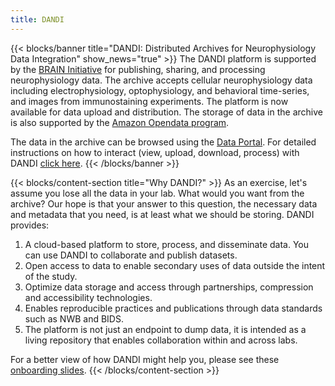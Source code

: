 ```yaml
---
title: DANDI
---
```


{{< blocks/banner title="DANDI: Distributed Archives for Neurophysiology Data Integration" show_news="true" >}}
The DANDI platform is supported by the [BRAIN Initiative](https://braininitiative.nih.gov/) for publishing, sharing, and processing neurophysiology data. The archive accepts cellular neurophysiology data including electrophysiology, optophysiology, and behavioral time-series, and images from immunostaining experiments. The platform is now available for data upload and distribution. The storage of data in the archive is also supported by the [Amazon Opendata program](https://registry.opendata.aws/).

The data in the archive can be browsed using the [Data Portal](https://dandiarchive.org). For detailed instructions on how to interact (view, upload, download, process) with DANDI [click here](https://www.dandiarchive.org/handbook/).
{{< /blocks/banner >}}

{{< blocks/content-section title="Why DANDI?" >}}
As an exercise, let's assume you lose all the data in your lab. What would you want from the archive? Our hope is that your answer to this question, the necessary data and metadata that you need, is at least what we should be storing.
DANDI provides:

1. A cloud-based platform to store, process, and disseminate data. You can use DANDI to collaborate and publish datasets.
2. Open access to data to enable secondary uses of data outside the intent of the study.
3. Optimize data storage and access through partnerships, compression and accessibility technologies.
4. Enables reproducible practices and publications through data standards such as NWB and BIDS.
5. The platform is not just an endpoint to dump data, it is intended as a living repository that enables collaboration within and across labs.

For a better view of how DANDI might help you, please see these [onboarding slides](https://docs.google.com/presentation/d/1hqw0vgNmelNnkPLuCSA1L5Rlu2rXeZEF6bsgc0y6Ve4/edit#slide=id.g113edc9c042_0_67).
{{< /blocks/content-section >}}
